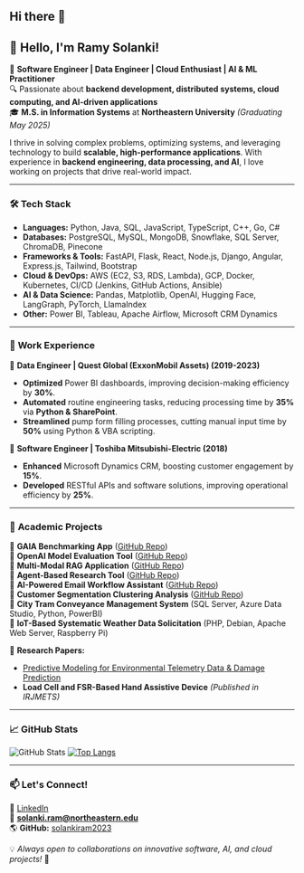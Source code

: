 ## Hi there 👋
## 👋 Hello, I'm Ramy Solanki!

🚀 **Software Engineer | Data Engineer | Cloud Enthusiast | AI & ML Practitioner**  
🔍 Passionate about **backend development, distributed systems, cloud computing, and AI-driven applications**  
🎓 **M.S. in Information Systems** at **Northeastern University** *(Graduating May 2025)*  

I thrive in solving complex problems, optimizing systems, and leveraging technology to build **scalable, high-performance applications**. With experience in **backend engineering, data processing, and AI**, I love working on projects that drive real-world impact.

---

### 🛠 **Tech Stack**
- **Languages:** Python, Java, SQL, JavaScript, TypeScript, C++, Go, C#
- **Databases:** PostgreSQL, MySQL, MongoDB, Snowflake, SQL Server, ChromaDB, Pinecone
- **Frameworks & Tools:** FastAPI, Flask, React, Node.js, Django, Angular, Express.js, Tailwind, Bootstrap
- **Cloud & DevOps:** AWS (EC2, S3, RDS, Lambda), GCP, Docker, Kubernetes, CI/CD (Jenkins, GitHub Actions, Ansible)
- **AI & Data Science:** Pandas, Matplotlib, OpenAI, Hugging Face, LangGraph, PyTorch, LlamaIndex
- **Other:** Power BI, Tableau, Apache Airflow, Microsoft CRM Dynamics

---

### 💼 **Work Experience**
🔹 **Data Engineer | Quest Global (ExxonMobil Assets) (2019-2023)**
- **Optimized** Power BI dashboards, improving decision-making efficiency by **30%**.
- **Automated** routine engineering tasks, reducing processing time by **35%** via **Python & SharePoint**.
- **Streamlined** pump form filling processes, cutting manual input time by **50%** using Python & VBA scripting.

🔹 **Software Engineer | Toshiba Mitsubishi-Electric (2018)**
- **Enhanced** Microsoft Dynamics CRM, boosting customer engagement by **15%**.
- **Developed** RESTful APIs and software solutions, improving operational efficiency by **25%**.

---

### 🔬 **Academic Projects**
🔹 **GAIA Benchmarking App** ([GitHub Repo](https://github.com/Big-Data-IA-Team-7/gaia-openai-validation))  
🔹 **OpenAI Model Evaluation Tool** ([GitHub Repo](https://github.com/BigDataIA-Fall2024-TeamB6/Assignment2))  
🔹 **Multi-Modal RAG Application** ([GitHub Repo](https://github.com/BigDataIA-Fall2024-TeamB6/Assignment3))  
🔹 **Agent-Based Research Tool** ([GitHub Repo](https://github.com/BigDataIA-Fall2024-TeamB6/Assignment4))  
🔹 **AI-Powered Email Workflow Assistant** ([GitHub Repo](https://github.com/BigDataIA-Fall2024-TeamB6/Assignment3))  
🔹 **Customer Segmentation Clustering Analysis** ([GitHub Repo](https://github.com/solankiram2023/Data-Science-Engineering-Methods/blob/main/Data_Cleaning%2C_Feature_Selection%2C_Modeling_and_Interpretability_Assignment4_DSEM.ipynb))  
🔹 **City Tram Conveyance Management System** (SQL Server, Azure Data Studio, Python, PowerBI)  
🔹 **IoT-Based Systematic Weather Data Solicitation** (PHP, Debian, Apache Web Server, Raspberry Pi)  

📄 **Research Papers:**
- [Predictive Modeling for Environmental Telemetry Data & Damage Prediction](https://www.irjmets.com/uploadedfiles/paper/issue_11_november_2022/31545/final/fin_irjmets1669224449.pdf)
- **Load Cell and FSR-Based Hand Assistive Device** *(Published in IRJMETS)*

---

### 📈 **GitHub Stats**
![GitHub Stats](https://github-readme-stats.vercel.app/api?username=solankiram2023&show_icons=true&theme=tokyonight)
[![Top Langs](https://github-readme-stats.vercel.app/api/top-langs/?username=solankiram2023&layout=compact)](https://github.com/anuraghazra/github-readme-stats)

---

### 📫 **Let's Connect!**
🔗 [LinkedIn](https://www.linkedin.com/in/ramysolanki/)  
📧 **solanki.ram@northeastern.edu**  
🌎 **GitHub:** [solankiram2023](https://github.com/solankiram2023)  

💡 *Always open to collaborations on innovative software, AI, and cloud projects!* 🚀

<!--
**solankiram2023/solankiram2023** is a ✨ _special_ ✨ repository because its `README.md` (this file) appears on your GitHub profile.

Here are some ideas to get you started:

- 🔭 I’m currently working on ...
- 🌱 I’m currently learning ...
- 👯 I’m looking to collaborate on ...
- 🤔 I’m looking for help with ...
- 💬 Ask me about ...
- 📫 How to reach me: ...
- 😄 Pronouns: ...
- ⚡ Fun fact: ...
-->
